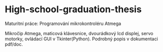 # High-school-graduation-thesis
Maturitní práce: Programování mikrokontroléru Atmega


Mikročip Atmega, maticová klávesnice, dvourádkový lcd displej, servo motorky, ovládací GUI v Tkinter(Python).
Podrobný popis v dokumentaci pdf/doc.
